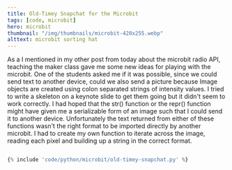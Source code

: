 ```yaml
---
title: Old-Timey Snapchat for the Microbit
tags: [code, microbit]
hero: microbit
thumbnail: "/img/thumbnails/microbit-420x255.webp"
alttext: microbit sorting hat
---
```


As a I mentioned in my other post from today about the microbit radio API, teaching the maker class gave me some new
ideas for playing with the microbit. One of the students asked me if it was possible, since we could send text to
another device, could we also send a picture because Image objects are created using colon separated strings of
intensity values. I tried to write a skeleton on a keynote slide to get them going but it didn't seem to work
correctly. I had hoped that the str() function or the repr() function might have given me a serializable form
of an image such that I could send it to another device. Unfortunately the text returned from either of these
functions wasn't the right format to be imported directly by another microbit. I had to create my own function to iterate
across the image, reading each pixel and building up a string in the correct format.

```python

{% include 'code/python/microbit/old-timey-snapchat.py' %}

```
